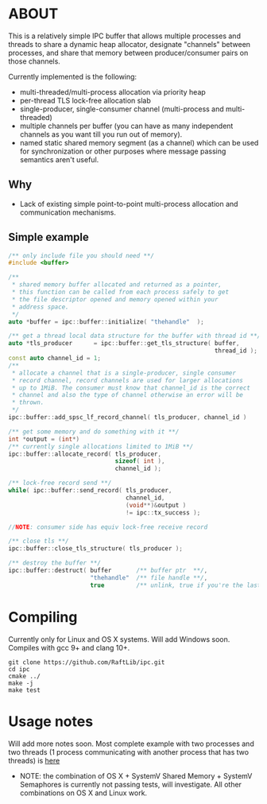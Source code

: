 # ABOUT

This is a relatively simple IPC buffer that allows multiple processes
and threads to share a dynamic heap allocator, designate "channels"
between processes, and share that memory between producer/consumer 
pairs on those channels. 

Currently implemented is the following:
- multi-threaded/multi-process allocation via priority heap
- per-thread TLS lock-free allocation slab
- single-producer, single-consumer channel (multi-process and multi-threaded)
- multiple channels per buffer (you can have as many independent channels as
you want till you run out of memory).
- named static shared memory segment (as a channel) which can be used for synchronization or other purposes where message passing semantics aren't useful. 

## Why
* Lack of existing simple point-to-point multi-process
allocation and communication mechanisms. 

## Simple example
```cpp
/** only include file you should need **/
#include <buffer>

/**
 * shared memory buffer allocated and returned as a pointer,
 * this function can be called from each process safely to get
 * the file descriptor opened and memory opened within your 
 * address space. 
 */
auto *buffer = ipc::buffer::initialize( "thehandle"  );

/** get a thread local data structure for the buffer with thread id **/
auto *tls_producer      = ipc::buffer::get_tls_structure( buffer,
                                                          thread_id );
const auto channel_id = 1;
/**
 * allocate a channel that is a single-producer, single consumer
 * record channel, record channels are used for larger allocations
 * up to 1MiB. The consumer must know that channel_id is the correct
 * channel and also the type of channel otherwise an error will be 
 * thrown. 
 */
ipc::buffer::add_spsc_lf_record_channel( tls_producer, channel_id )

/** get some memory and do something with it **/
int *output = (int*)
/** currently single allocations limited to 1MiB **/
ipc::buffer::allocate_record( tls_producer, 
                              sizeof( int ), 
                              channel_id );

/** lock-free record send **/
while( ipc::buffer::send_record( tls_producer, 
                                 channel_id, 
                                 (void**)&output ) 
                                 != ipc::tx_success );

//NOTE: consumer side has equiv lock-free receive record

/** close tls **/
ipc::buffer::close_tls_structure( tls_producer );

/** destroy the buffer **/
ipc::buffer::destruct( buffer       /** buffer ptr  **/, 
                       "thehandle"  /** file handle **/, 
                       true         /** unlink, true if you're the last user **/);
```

# Compiling

Currently only for Linux and OS X systems. Will add Windows 
soon. Compiles with gcc 9+ and clang 10+. 

```
git clone https://github.com/RaftLib/ipc.git
cd ipc
cmake ../ 
make -j
make test
```

# Usage notes
Will add more notes soon. Most complete example with two 
processes and two threads (1 process communicating with 
another process that has two threads) is [here](https://github.com/RaftLib/ipc/blob/main/testsuite/spsc_two_processes_multi_channel.cpp)

- NOTE: the combination of OS X + SystemV Shared Memory + SystemV Semaphores is currently 
not passing tests, will investigate. All other combinations on OS X and Linux work. 
